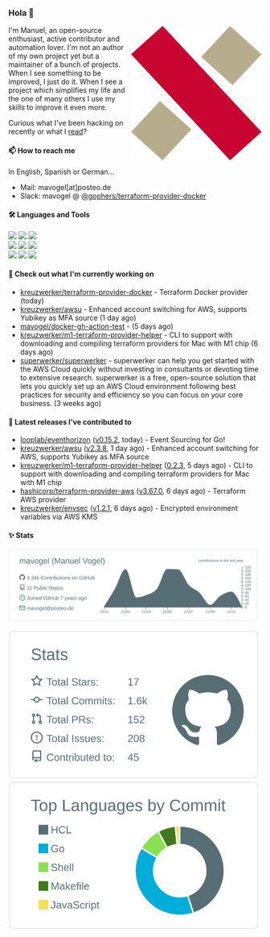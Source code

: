### Hola 👋

<img align="right" src="https://raw.githubusercontent.com/kreuzwerkerbot/kreuzwerkerbot/master/assets/xw.png" width="260">

I'm Manuel, an open-source enthusiast, active contributor and automation lover. I'm not an author of my own project 
yet but a maintainer of a bunch of projects. When I see something to be improved, I just do it. When I see a project
which simplifies my life and the one of many others I use my skills to improve it even more.

Curious what I've been hacking on recently or what I [read](https://www.goodreads.com/user/show/128554892-manuel-vogel)?

#### 📫 How to reach me
In English, Spanish or German...

- Mail: mavogel[at]posteo.de
- Slack: mavogel @ [@gophers/terraform-provider-docker](https://gophers.slack.com/archives/C01G9TN5V36)

#### 🛠 Languages and Tools
<p>

  <code><img width="10%" src="https://www.vectorlogo.zone/logos/golang/golang-horizontal.svg"></code>
  <code><img width="10%" src="https://www.vectorlogo.zone/logos/typescriptlang/typescriptlang-official.svg"></code>
  <code><img width="10%" src="https://www.vectorlogo.zone/logos/nodejs/nodejs-horizontal.svg"></code>
  <br />
  <code><img width="10%" src="https://www.vectorlogo.zone/logos/amazon_aws/amazon_aws-ar21.svg"></code>
  <code><img width="10%" src="https://www.vectorlogo.zone/logos/terraformio/terraformio-ar21.svg"></code>
  <code><img width="10%" src="https://www.vectorlogo.zone/logos/gnu_bash/gnu_bash-ar21.svg"></code>
  <br />
  <code><img width="10%" src="https://www.vectorlogo.zone/logos/kubernetes/kubernetes-ar21.svg"></code>
  <code><img width="10%" src="https://www.vectorlogo.zone/logos/docker/docker-ar21.svg"></code>
  <code><img width="10%" src="https://www.vectorlogo.zone/logos/containerdio/containerdio-ar21.svg"></code>
  <br />
 
</p>

#### 👷 Check out what I'm currently working on

- [kreuzwerker/terraform-provider-docker](https://github.com/kreuzwerker/terraform-provider-docker) - Terraform Docker provider (today)
- [kreuzwerker/awsu](https://github.com/kreuzwerker/awsu) - Enhanced account switching for AWS, supports Yubikey as MFA source (1 day ago)
- [mavogel/docker-gh-action-test](https://github.com/mavogel/docker-gh-action-test) -  (5 days ago)
- [kreuzwerker/m1-terraform-provider-helper](https://github.com/kreuzwerker/m1-terraform-provider-helper) - CLI to support with downloading and compiling terraform providers for Mac with M1 chip (6 days ago)
- [superwerker/superwerker](https://github.com/superwerker/superwerker) - superwerker can help you get started with the AWS Cloud quickly without investing in consultants or devoting time to extensive research. superwerker is a free, open-source solution that lets you quickly set up an AWS Cloud environment following best practices for security and efficiency so you can focus on your core business.  (3 weeks ago)

#### 🔭 Latest releases I've contributed to

- [looplab/eventhorizon](https://github.com/looplab/eventhorizon) ([v0.15.2](https://github.com/looplab/eventhorizon/releases/tag/v0.15.2), today) - Event Sourcing for Go!
- [kreuzwerker/awsu](https://github.com/kreuzwerker/awsu) ([v2.3.8](https://github.com/kreuzwerker/awsu/releases/tag/v2.3.8), 1 day ago) - Enhanced account switching for AWS, supports Yubikey as MFA source
- [kreuzwerker/m1-terraform-provider-helper](https://github.com/kreuzwerker/m1-terraform-provider-helper) ([0.2.3](https://github.com/kreuzwerker/m1-terraform-provider-helper/releases/tag/0.2.3), 5 days ago) - CLI to support with downloading and compiling terraform providers for Mac with M1 chip
- [hashicorp/terraform-provider-aws](https://github.com/hashicorp/terraform-provider-aws) ([v3.67.0](https://github.com/hashicorp/terraform-provider-aws/releases/tag/v3.67.0), 6 days ago) - Terraform AWS provider
- [kreuzwerker/envsec](https://github.com/kreuzwerker/envsec) ([v1.2.1](https://github.com/kreuzwerker/envsec/releases/tag/v1.2.1), 6 days ago) - Encrypted environment variables via AWS KMS
#### ✨ Stats

[![](https://raw.githubusercontent.com/mavogel/mavogel/master/profile-summary-card-output/default/0-profile-details.svg)](https://github.com/vn7n24fzkq/github-profile-summary-cards)

[![](https://raw.githubusercontent.com/mavogel/mavogel/master/profile-summary-card-output/default/3-stats.svg)](https://github.com/vn7n24fzkq/github-profile-summary-cards)
[![](https://raw.githubusercontent.com/mavogel/mavogel/master/profile-summary-card-output/default/2-most-commit-language.svg)](https://github.com/vn7n24fzkq/github-profile-summary-cards)

